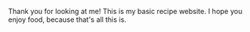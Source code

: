 Thank you for looking at me! This is my basic recipe website. I hope you enjoy food, because that's all this is.